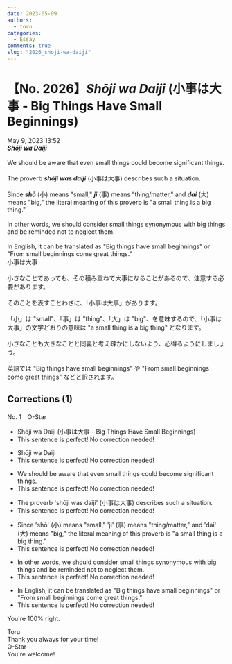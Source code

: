 ```yaml
---
date: 2023-05-09
authors:
  - toru
categories:
  - Essay
comments: true
slug: "2026_shoji-wa-daiji"
---
```


# 【No. 2026】<strong><em>Shōji wa Daiji</strong></em> (小事は大事 - Big Things Have Small Beginnings)
<div class="date">May 9, 2023 13:52</div>
<div id="post"><div id="body_show_ori">
<strong><em>Shōji wa Daiji</strong></em><br/><br/>We should be aware that even small things could become significant things.<br/><br/>The proverb <strong><em>shōji was daiji</em></strong> (小事は大事) describes such a situation.<br/><br/>Since <strong><em>shō</em></strong> (小) means "small," <strong><em>ji</em></strong> (事) means "thing/matter," and <strong><em>dai</em></strong> (大) means "big," the literal meaning of this proverb is "a small thing is a big thing."<br/><br/>In other words, we should consider small things synonymous with big things and be reminded not to neglect them.<br/><br/>In English, it can be translated as  "Big things have small beginnings" or "From small beginnings come great things." 
</div></div>

<!-- more -->

<div id="post_ja"><div id="body_show_mo">
小事は大事<br/><br/>小さなことであっても、その積み重ねで大事になることがあるので、注意する必要があります。<br/><br/>そのことを表すことわざに、「小事は大事」があります。<br/><br/>「小」は "small"、「事」は "thing"、「大」は "big"、を意味するので、「小事は大事」の文字どおりの意味は "a small thing is a big thing" となります。<br/><br/>小さなことも大きなことと同義と考え疎かにしないよう、心得るようにしましょう。<br/><br/>英語では "Big things have small beginnings" や "From small beginnings come great things" などと訳されます。
</div></div>

## Corrections (1)
<div id="block"><div class="first_name"> No. 1　<span class="just_name">O-Star</span></div><div id="block2">
<ul class="correction_field">
<li class="incorrect">Shōji wa Daiji (小事は大事 - Big Things Have Small Beginnings)</li>
<li class="corrected perfect">This sentence is perfect! No correction needed!</li>
</ul>
<ul class="correction_field">
<li class="incorrect">Shōji wa Daiji</li>
<li class="corrected perfect">This sentence is perfect! No correction needed!</li>
</ul>
<ul class="correction_field">
<li class="incorrect">We should be aware that even small things could become significant things.</li>
<li class="corrected perfect">This sentence is perfect! No correction needed!</li>
</ul>
<ul class="correction_field">
<li class="incorrect">The proverb 'shōji was daiji' (小事は大事) describes such a situation.</li>
<li class="corrected perfect">This sentence is perfect! No correction needed!</li>
</ul>
<ul class="correction_field">
<li class="incorrect">Since 'shō' (小) means "small," 'ji' (事) means "thing/matter," and 'dai' (大) means "big," the literal meaning of this proverb is "a small thing is a big thing."</li>
<li class="corrected perfect">This sentence is perfect! No correction needed!</li>
</ul>
<ul class="correction_field">
<li class="incorrect">In other words, we should consider small things synonymous with big things and be reminded not to neglect them.</li>
<li class="corrected perfect">This sentence is perfect! No correction needed!</li>
</ul>
<ul class="correction_field">
<li class="incorrect">In English, it can be translated as  "Big things have small beginnings" or "From small beginnings come great things." </li>
<li class="corrected perfect">This sentence is perfect! No correction needed!</li>
</ul>
<p class="comment_small">
 You're 100% right.
</p>

</div><div class="name"><span class="just_name">Toru</span><br>
Thank you always for your time!
</div>
<div class="name"><span class="just_name">O-Star</span><br>
You're welcome!
</div>
</div>
